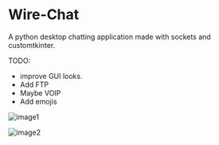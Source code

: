 # Wire-Chat
A python desktop chatting application made with sockets and customtkinter.

TODO:
- improve GUI looks.
- Add FTP
- Maybe VOIP
- Add emojis
  
![image1](https://github.com/Spider-999/Wire-Chat/assets/67486366/895b1028-4190-4421-96e6-c2763f3f62c9)

![image2](https://github.com/Spider-999/Wire-Chat/assets/67486366/5ab6d56a-93d8-4a6d-a31f-984f5329954b)

